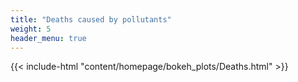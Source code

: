 ```yaml
---
title: "Deaths caused by pollutants"
weight: 5
header_menu: true
---
```





{{< include-html "content/homepage/bokeh_plots/Deaths.html" >}}


